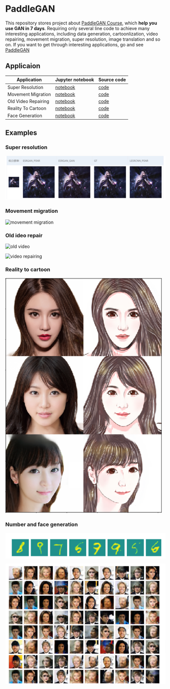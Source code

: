 # PaddleGAN
This repository stores project about [PaddleGAN Course](https://aistudio.baidu.com/aistudio/education/group/info/16651), which **help you use GAN in 7 days**. Requiring only several line code to achieve many interesting applications, including data generation, cartoonlization, video repairing, movement migration, super resolution, image translation and so on. If you want to get through interesting applications, go and see [PaddleGAN](https://github.com/PaddlePaddle/PaddleGAN)

## Applicaion

|Application|Jupyter notebook|Source code|
|------|------|---------|
|Super Resolution|[notebook](./jupyternotebook/PaddleGAN-6.ipynb)|[code](./python/PaddleGAN-6.py)|
|Movement Migration|[notebook](./jupyternotebook/PaddleGAN-5.ipynb)|[code](./python/PaddleGAN-5.py)|
|Old Video Repairing|[notebook](./jupyternotebook/PaddleGAN-4.ipynb)|[code](./python/PaddleGAN-4.py)|
|Reality To Cartoon|[notebook](./jupyternotebook/PaddleGAN-3.ipynb)|[code](./python/PaddleGAN-3.py)|
|Face Generation|[notebook](./jupyternotebook/PaddleGAN-1.ipynb)|[code](./python/PaddleGAN-1.py)|

## Examples

### Super resolution

![super resolution](./pics/super%20resolution.png)

### Movement migration

![movement migration](./pics/movement%20migration.gif)

### Old ideo repair

![old video](./pics/moderntimes.gif)

![video repairing](./pics/moderntimes_output.gif)

### Reality to cartoon

![cartoon](./pics/cartoon.png)

### Number and face generation

![number generation](./pics/number%20generation.png)

![face generation](./pics/face%20generation.png)

